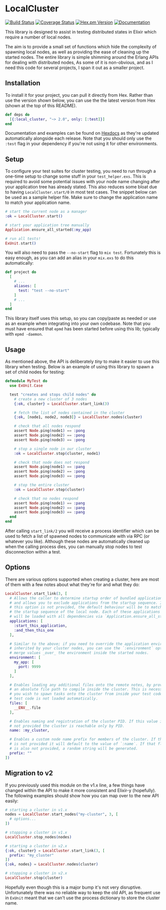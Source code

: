 # LocalCluster
[![Build Status](https://img.shields.io/github/actions/workflow/status/whitfin/local-cluster/ci.yml?branch=main)](https://github.com/whitfin/local-cluster/actions) [![Coverage Status](https://img.shields.io/coveralls/whitfin/local-cluster.svg)](https://coveralls.io/github/whitfin/local-cluster) [![Hex.pm Version](https://img.shields.io/hexpm/v/local_cluster.svg)](https://hex.pm/packages/local_cluster) [![Documentation](https://img.shields.io/badge/docs-latest-blue.svg)](https://hexdocs.pm/local_cluster/)

This library is designed to assist in testing distributed states in Elixir
which require a number of local nodes.

The aim is to provide a small set of functions which hide the complexity of
spawning local nodes, as well as providing the ease of cleaning up the started
nodes. The entire library is simple shimming around the Erlang APIs for dealing
with distributed nodes, As some of it is non-obvious, and as I need this code
for several projects, I span it out as a smaller project.

## Installation

To install it for your project, you can pull it directly from Hex. Rather
than use the version shown below, you can use the the latest version from
Hex (shown at the top of this README).

```elixir
def deps do
  [{:local_cluster, "~> 2.0", only: [:test]}]
end
```

Documentation and examples can be found on [Hexdocs](https://hexdocs.pm/local_cluster/)
as they're updated automatically alongside each release. Note that you should only
use the `:test` flag in your dependency if you're not using it for other environments.

## Setup

To configure your test suites for cluster testing, you need to run through a one-time
setup to change some stuff in your `test_helper.exs`. This is required to avoid some
potential issues with your node name changing after your application tree has already
stated. This also reduces some bloat due to having `LocalCluster.start/0` in most test
cases. The snippet below can be used as a sample helper file. Make sure to change the
application name to match your application name.

```elixir
# start the current node as a manager
:ok = LocalCluster.start()

# start your application tree manually
Application.ensure_all_started(:my_app)

# run all tests!
ExUnit.start()
```

You will also need to pass the `--no-start` flag to `mix test`. Fortunately this is
easy enough, as you can add an alias in your `mix.exs` to do this automatically:

```elixir
def project do
  [
    # ...
    aliases: [
      test: "test --no-start"
    ]
    # ...
  ]
end
```

This library itself uses this setup, so you can copy/paste as needed or use as an
example when integrating into your own codebase. Note that you must have ensured
that `epmd` has been started before using this lib; typically with `epmd -daemon`.

## Usage

As mentioned above, the API is deliberately _tiny_ to make it easier to use this
library when testing. Below is an example of using this library to spawn a set of
child nodes for testing:

```elixir
defmodule MyTest do
  use ExUnit.Case

  test "creates and stops child nodes" do
    # create a new cluster of 3 nodes
    {:ok, cluster} = LocalCluster.start_link(3)

    # fetch the list of nodes contained in the cluster
    {:ok, [node1, node2, node3]} = LocalCluster.nodes(cluster)

    # check that all nodes respond
    assert Node.ping(node1) == :pong
    assert Node.ping(node2) == :pong
    assert Node.ping(node3) == :pong

    # stop a single node in our cluster
    :ok = LocalCluster.stop(cluster, node1)

    # check that node does not respond
    assert Node.ping(node1) == :pang
    assert Node.ping(node2) == :pong
    assert Node.ping(node3) == :pong

    # stop the entire cluster
    :ok = LocalCluster.stop(cluster)

    # check that no nodes respond
    assert Node.ping(node1) == :pang
    assert Node.ping(node2) == :pang
    assert Node.ping(node3) == :pang
  end
end
```

After calling `start_link/2` you will receive a process identifier which can be used
to fetch a list of spawned nodes to communicate with via RPC (or whatever you like).
Although these nodes are automatically cleaned up when the calling process dies, you
can manually stop nodes to test disconnection within a test.

## Options

There are various options supported when creating a cluster, here are most of them
with a few notes about what they're for and what they do:

```elixir
LocalCluster.start_link(3, [
  # Allows the caller to determine startup order of bundled applications,
  # and allows you to exclude applications from the startup sequence. If
  # this option is not provided, the default behaviour will be to match
  # the startup sequence of the local node. Each of these applications
  # will be loaded with all dependencies via `Application.ensure_all_started/2`.
  applications: [
    :start_this_application,
    :and_then_this_one
  ],

  # Similar to the above; if you need to override the application environment
  # inherited by your cluster nodes, you can use the `:environment` option to
  # merge values _over_ the environment inside the started nodes.
  environment: [
    my_app: [
      port: 9999
    ]
  ],

  # Enables loading any additional files onto the remote notes, by providing
  # an absolute file path to compile inside the cluster. This is necessary if
  # you wish to spawn tasks onto the cluster from inside your test code, as
  # test code is not loaded automatically.
  files: [
    __ENV__.file
  ],

  # Enables naming and registration of the cluster PID. If this value is
  # not provided the cluster is reachable only by PID.
  name: :my_cluster,

  # Enables a custom node name prefix for members of the cluster. If this
  # is not provided it will default to the value of `:name`. If that flag
  # is also not provided, a random string will be generated.
  prefix: ""
])
```

## Migration to v2

If you previously used this module on the v1.x line, a few things have changed
within the API to make it more consistent and Elixir-y (hopefully). The following
examples should show how you can map over to the new API easily:

```elixir
# starting a cluster in v1.x
nodes = LocalCluster.start_nodes("my-cluster", 3, [
  # options...
])

# stopping a cluster in v1.x
LocalCluster.stop_nodes(nodes)

# starting a cluster in v2.x
{:ok, cluster} = LocalCluster.start_link(3, [
  prefix: "my_cluster"
])
{:ok, nodes} = LocalCluster.nodes(cluster)

# stopping a cluster in v2.x
LocalCluster.stop(cluster)
```

Hopefully even though this is a major bump it's not very disruptive. Unfortunately
there was no reliable way to keep the old API, as frequent use in `ExUnit` meant
that we can't use the process dictionary to store the cluster name.
